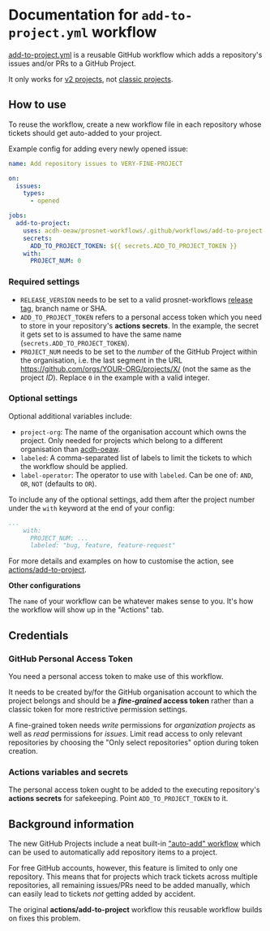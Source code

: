 # Documentation for `add-to-project.yml` workflow

[add-to-project.yml](../.github/workflows/add-to-project.yml) is a reusable GitHub workflow which adds a repository's issues and/or PRs to a GitHub Project.

It only works for [v2 projects](https://docs.github.com/en/issues/planning-and-tracking-with-projects/learning-about-projects/about-projects), not [classic projects](https://docs.github.com/en/issues/organizing-your-work-with-project-boards/managing-project-boards/about-project-boards).

## How to use

To reuse the workflow, create a new workflow file in each repository whose tickets should get auto-added to your project.

Example config for adding every newly opened issue:


```yml
name: Add repository issues to VERY-FINE-PROJECT 

on:
  issues:
    types:
      - opened

jobs:
  add-to-project:
    uses: acdh-oeaw/prosnet-workflows/.github/workflows/add-to-project.yml@RELEASE_VERSION
    secrets:
      ADD_TO_PROJECT_TOKEN: ${{ secrets.ADD_TO_PROJECT_TOKEN }}
    with:
      PROJECT_NUM: 0
```

### Required settings

* `RELEASE_VERSION` needs to be set to a valid prosnet-workflows [release tag](https://github.com/acdh-oeaw/prosnet-workflows/releases), branch name or SHA.
* `ADD_TO_PROJECT_TOKEN` refers to a personal access token which you need to store in your repository's **actions secrets**. In the example, the secret it gets set to is assumed to have the same name (`secrets.ADD_TO_PROJECT_TOKEN`).
* `PROJECT_NUM` needs to be set to the _number_ of the GitHub Project within the organisation, i.e. the last segment in the URL https://github.com/orgs/YOUR-ORG/projects/X/ (not the same as the project _ID_). Replace `0` in the example with a valid integer.


### Optional settings

Optional additional variables include:
* `project-org`: The name of the organisation account which owns the project. Only needed for projects which belong to a different organisation than [acdh-oeaw](https://github.com/orgs/acdh-oeaw/).
* `labeled`: A comma-separated list of labels to limit the tickets to which the workflow should be applied.
* `label-operator`: The operator to use with `labeled`. Can be one of: `AND`, `OR`, `NOT` (defaults to `OR`).

To include any of the optional settings, add them after the project number under the `with` keyword at the end of your config:

```yml
...
    with:
      PROJECT_NUM: ...
      labeled: "bug, feature, feature-request"
```

For more details and examples on how to customise the action, see 
[actions/add-to-project](https://github.com/actions/add-to-project).


**Other configurations**

The `name` of your workflow can be whatever makes sense to you. It's how the workflow will show up in the "Actions" tab. 


## Credentials

### GitHub Personal Access Token

You need a personal access token to make use of this workflow.

It needs to be created by/for the GitHub organisation account to which the project belongs and should be a **_fine-grained_ access token** rather than a classic token for more restrictive permission settings.

A fine-grained token needs _write_ permissions for _organization projects_ as well as _read_ permissions for _issues_. Limit read access to only relevant repositories by choosing the "Only select repositories" option during token creation.


### Actions variables and secrets

The personal access token ought to be added to the executing repository's **actions secrets** for safekeeping. Point `ADD_TO_PROJECT_TOKEN` to it.


## Background information

The new GitHub Projects include a neat built-in ["auto-add" workflow](https://docs.github.com/en/issues/planning-and-tracking-with-projects/automating-your-project/adding-items-automatically) which can be used to automatically add repository items to a project.

For free GitHub accounts, however, this feature is limited to only one repository. This means that for projects which track tickets across multiple repositories, all remaining issues/PRs need to be added manually, which can easily lead to tickets _not_ getting added by accident.

The original **actions/add-to-project** workflow this reusable workflow builds on fixes this problem.
